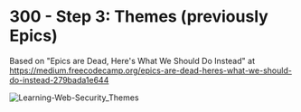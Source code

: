 # 300 - Step 3: Themes (previously Epics)

Based on "Epics are Dead, Here's What We Should Do Instead" at https://medium.freecodecamp.org/epics-are-dead-heres-what-we-should-do-instead-279bada1e644

![Learning-Web-Security_Themes](https://github.com/vanHeemstraSystems/learning-web-security/assets/1499433/e1eb2623-7b86-4fb3-ae24-24c0c0c8bcf6)
